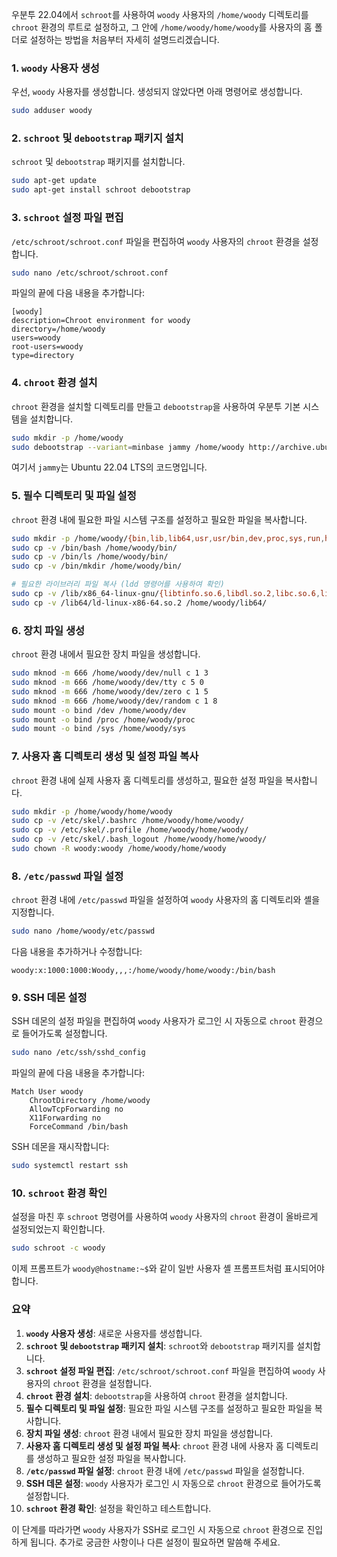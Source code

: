 우분투 22.04에서 `schroot`를 사용하여 `woody` 사용자의 `/home/woody` 디렉토리를 `chroot` 환경의 루트로 설정하고, 그 안에 `/home/woody/home/woody`를 사용자의 홈 폴더로 설정하는 방법을 처음부터 자세히 설명드리겠습니다.

### 1. `woody` 사용자 생성
우선, `woody` 사용자를 생성합니다. 생성되지 않았다면 아래 명령어로 생성합니다.

```bash
sudo adduser woody
```

### 2. `schroot` 및 `debootstrap` 패키지 설치
`schroot` 및 `debootstrap` 패키지를 설치합니다.

```bash
sudo apt-get update
sudo apt-get install schroot debootstrap
```

### 3. `schroot` 설정 파일 편집
`/etc/schroot/schroot.conf` 파일을 편집하여 `woody` 사용자의 `chroot` 환경을 설정합니다.

```bash
sudo nano /etc/schroot/schroot.conf
```

파일의 끝에 다음 내용을 추가합니다:

```plaintext
[woody]
description=Chroot environment for woody
directory=/home/woody
users=woody
root-users=woody
type=directory
```

### 4. `chroot` 환경 설치
`chroot` 환경을 설치할 디렉토리를 만들고 `debootstrap`을 사용하여 우분투 기본 시스템을 설치합니다.

```bash
sudo mkdir -p /home/woody
sudo debootstrap --variant=minbase jammy /home/woody http://archive.ubuntu.com/ubuntu/
```

여기서 `jammy`는 Ubuntu 22.04 LTS의 코드명입니다.

### 5. 필수 디렉토리 및 파일 설정
`chroot` 환경 내에 필요한 파일 시스템 구조를 설정하고 필요한 파일을 복사합니다.

```bash
sudo mkdir -p /home/woody/{bin,lib,lib64,usr,usr/bin,dev,proc,sys,run,home}
sudo cp -v /bin/bash /home/woody/bin/
sudo cp -v /bin/ls /home/woody/bin/
sudo cp -v /bin/mkdir /home/woody/bin/

# 필요한 라이브러리 파일 복사 (ldd 명령어를 사용하여 확인)
sudo cp -v /lib/x86_64-linux-gnu/{libtinfo.so.6,libdl.so.2,libc.so.6,libselinux.so.1} /home/woody/lib/
sudo cp -v /lib64/ld-linux-x86-64.so.2 /home/woody/lib64/
```

### 6. 장치 파일 생성
`chroot` 환경 내에서 필요한 장치 파일을 생성합니다.

```bash
sudo mknod -m 666 /home/woody/dev/null c 1 3
sudo mknod -m 666 /home/woody/dev/tty c 5 0
sudo mknod -m 666 /home/woody/dev/zero c 1 5
sudo mknod -m 666 /home/woody/dev/random c 1 8
sudo mount -o bind /dev /home/woody/dev
sudo mount -o bind /proc /home/woody/proc
sudo mount -o bind /sys /home/woody/sys
```

### 7. 사용자 홈 디렉토리 생성 및 설정 파일 복사
`chroot` 환경 내에 실제 사용자 홈 디렉토리를 생성하고, 필요한 설정 파일을 복사합니다.

```bash
sudo mkdir -p /home/woody/home/woody
sudo cp -v /etc/skel/.bashrc /home/woody/home/woody/
sudo cp -v /etc/skel/.profile /home/woody/home/woody/
sudo cp -v /etc/skel/.bash_logout /home/woody/home/woody/
sudo chown -R woody:woody /home/woody/home/woody
```

### 8. `/etc/passwd` 파일 설정
`chroot` 환경 내에 `/etc/passwd` 파일을 설정하여 `woody` 사용자의 홈 디렉토리와 셸을 지정합니다.

```bash
sudo nano /home/woody/etc/passwd
```

다음 내용을 추가하거나 수정합니다:

```plaintext
woody:x:1000:1000:Woody,,,:/home/woody/home/woody:/bin/bash
```

### 9. SSH 데몬 설정
SSH 데몬의 설정 파일을 편집하여 `woody` 사용자가 로그인 시 자동으로 `chroot` 환경으로 들어가도록 설정합니다.

```bash
sudo nano /etc/ssh/sshd_config
```

파일의 끝에 다음 내용을 추가합니다:

```plaintext
Match User woody
    ChrootDirectory /home/woody
    AllowTcpForwarding no
    X11Forwarding no
    ForceCommand /bin/bash
```

SSH 데몬을 재시작합니다:

```bash
sudo systemctl restart ssh
```

### 10. `schroot` 환경 확인
설정을 마친 후 `schroot` 명령어를 사용하여 `woody` 사용자의 `chroot` 환경이 올바르게 설정되었는지 확인합니다.

```bash
sudo schroot -c woody
```

이제 프롬프트가 `woody@hostname:~$`와 같이 일반 사용자 셸 프롬프트처럼 표시되어야 합니다.

### 요약
1. **`woody` 사용자 생성**: 새로운 사용자를 생성합니다.
2. **`schroot` 및 `debootstrap` 패키지 설치**: `schroot`와 `debootstrap` 패키지를 설치합니다.
3. **`schroot` 설정 파일 편집**: `/etc/schroot/schroot.conf` 파일을 편집하여 `woody` 사용자의 `chroot` 환경을 설정합니다.
4. **`chroot` 환경 설치**: `debootstrap`을 사용하여 `chroot` 환경을 설치합니다.
5. **필수 디렉토리 및 파일 설정**: 필요한 파일 시스템 구조를 설정하고 필요한 파일을 복사합니다.
6. **장치 파일 생성**: `chroot` 환경 내에서 필요한 장치 파일을 생성합니다.
7. **사용자 홈 디렉토리 생성 및 설정 파일 복사**: `chroot` 환경 내에 사용자 홈 디렉토리를 생성하고 필요한 설정 파일을 복사합니다.
8. **`/etc/passwd` 파일 설정**: `chroot` 환경 내에 `/etc/passwd` 파일을 설정합니다.
9. **SSH 데몬 설정**: `woody` 사용자가 로그인 시 자동으로 `chroot` 환경으로 들어가도록 설정합니다.
10. **`schroot` 환경 확인**: 설정을 확인하고 테스트합니다.

이 단계를 따라가면 `woody` 사용자가 SSH로 로그인 시 자동으로 `chroot` 환경으로 진입하게 됩니다. 추가로 궁금한 사항이나 다른 설정이 필요하면 말씀해 주세요.
